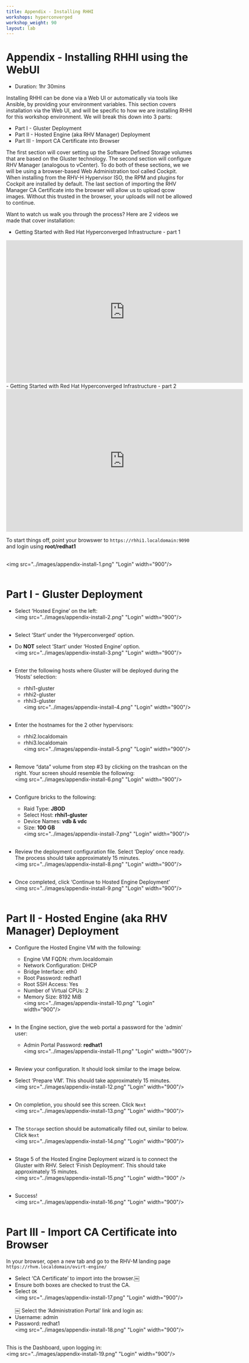 ```yaml
---
title: Appendix - Installing RHHI
workshops: hyperconverged
workshop_weight: 90
layout: lab
---
```


# Appendix - Installing RHHI using the WebUI

* Duration: 1hr 30mins

Installing RHHI can be done via a Web UI or automatically via tools like Ansible, by providing your environment variables. This section covers installation via the Web UI, and will be specific to how we are installing RHHI for this workshop environment. We will break this down into 3 parts:

- Part I - Gluster Deployment
- Part II - Hosted Engine (aka RHV Manager) Deployment
- Part III - Import CA Certificate into Browser

The first section will cover setting up the Software Defined Storage volumes that are based on the Gluster technology. The second section will configure RHV Manager (analogous to vCenter). To do both of these sections, we we will be using a browser-based Web Administration tool called Cockpit. When installing from the RHV-H Hypervisor ISO, the RPM and plugins for Cockpit are installed by default. The last section of importing the RHV Manager CA Certificate into the browser will allow us to upload qcow images. Without this trusted in the browser, your uploads will not be allowed to continue.

Want to watch us walk you through the process? Here are 2 videos we made that cover installation:

- Getting Started with Red Hat Hyperconverged Infrastructure - part 1
<div class="embed video-player">
<iframe class="youtube-player" type="text/html"
    width="640" height="385"
    src="http://www.youtube.com/embed/VMH-u6wNPoY"
    allowfullscreen frameborder="0">
    </iframe>
</div>
- Getting Started with Red Hat Hyperconverged Infrastructure - part 2
<div class="embed video-player">
<iframe class="youtube-player" type="text/html"
    width="640" height="385"
    src="http://www.youtube.com/embed/1Mq-tftZddo"
    allowfullscreen frameborder="0">
    </iframe>
</div>


To start things off, point your browswer to `https://rhhi1.localdomain:9090` and login using **root/redhat1**

<br><img src="../images/appendix-install-1.png" "Login" width="900"/><br><br>


# Part I - Gluster Deployment

- Select ‘Hosted Engine’ on the left:
<br><img src="../images/appendix-install-2.png" "Login" width="900"/><br><br>

- Select ‘Start’ under the ‘Hyperconverged’ option.
- Do **NOT** select ‘Start’ under ‘Hosted Engine’ option.
<br><img src="../images/appendix-install-3.png" "Login" width="900"/><br><br>

- Enter the following hosts where Gluster will be deployed during the ‘Hosts’ selection:
  - rhhi1-gluster
  - rhhi2-gluster
  - rhhi3-gluster
<br><img src="../images/appendix-install-4.png" "Login" width="900"/><br><br>

- Enter the hostnames for the 2 other hypervisors:
  - rhhi2.localdomain
  - rhhi3.localdomain
<br><img src="../images/appendix-install-5.png" "Login" width="900"/><br><br>

- Remove “data” volume from step #3 by clicking on the trashcan on the right. Your screen should resemble the following:
<br><img src="../images/appendix-install-6.png" "Login" width="900"/><br><br>

- Configure bricks to the following:
  - Raid Type:    **JBOD**
  - Select Host:  **rhhi1-gluster**
  - Device Names: **vdb & vdc**
  - Size:         **100 GB**
<br><img src="../images/appendix-install-7.png" "Login" width="900"/><br><br>

- Review the deployment configuration file. Select ‘Deploy’ once ready. The process should take approximately 15 minutes.
<br><img src="../images/appendix-install-8.png" "Login" width="900"/><br><br>

- Once completed, click ‘Continue to Hosted Engine Deployment’
<br><img src="../images/appendix-install-9.png" "Login" width="900"/><br><br>


# Part II - Hosted Engine (aka RHV Manager) Deployment

- Configure the Hosted Engine VM with the following:
  - Engine VM FQDN:           rhvm.localdomain
  - Network Configuration:    DHCP
  - Bridge Interface:         eth0
  - Root Password:            redhat1
  - Root SSH Access:          Yes
  - Number of Virtual CPUs:   2
  - Memory Size:              8192 MiB
<br><img src="../images/appendix-install-10.png" "Login" width="900"/><br><br>

- In the Engine section, give the web portal a password for the 'admin' user:
  - Admin Portal Password:    **redhat1**
<br><img src="../images/appendix-install-11.png" "Login" width="900"/><br><br>

- Review your configuration. It should look similar to the image below.
- Select ‘Prepare VM’. This should take approximately 15 minutes.
<br><img src="../images/appendix-install-12.png" "Login" width="900"/><br><br>

- On completion, you should see this screen. Click `Next`
<br><img src="../images/appendix-install-13.png" "Login" width="900"/><br><br>

- The `Storage` section should be automatically filled out, similar to below. Click `Next`
<br><img src="../images/appendix-install-14.png" "Login" width="900"/><br><br>

- Stage 5 of the Hosted Engine Deployment wizard is to connect the Gluster with RHV. Select ‘Finish Deployment’. This should take approximately 15 minutes.
<br><img src="../images/appendix-install-15.png" "Login" width="900" /><br><br>

- Success!
<br><img src="../images/appendix-install-16.png" "Login" width="900"/><br><br>


# Part III - Import CA Certificate into Browser

In your browser, open a new tab and go to the RHV-M landing page `https://rhvm.localdomain/ovirt-engine/`
- Select ‘CA Certificate’ to import into the browser.￼
- Ensure both boxes are checked to trust the CA.
- Select `OK`
<br><img src="../images/appendix-install-17.png" "Login" width="900"/><br><br>
￼
Select the ‘Administration Portal’ link and login as:
- Username:        admin
- Password:        redhat1
<br><img src="../images/appendix-install-18.png" "Login" width="900"/><br><br>

This is the Dashboard, upon logging in:
<br><img src="../images/appendix-install-19.png" "Login" width="900"/><br><br>
